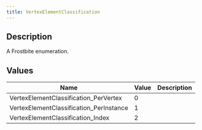 ```yaml
---
title: VertexElementClassification
---
```

## Description

A Frostbite enumeration.

## Values

| Name                                     | Value | Description |
| ---------------------------------------- | ----- | ----------- |
| VertexElementClassification\_PerVertex   | 0     |             |
| VertexElementClassification\_PerInstance | 1     |             |
| VertexElementClassification\_Index       | 2     |             |

